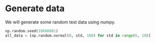 # Generate data

We will generate some random test data using numpy.

```python
np.random.seed(19680801)
all_data = [np.random.normal(0, std, 100) for std in range(6, 10)]
```
